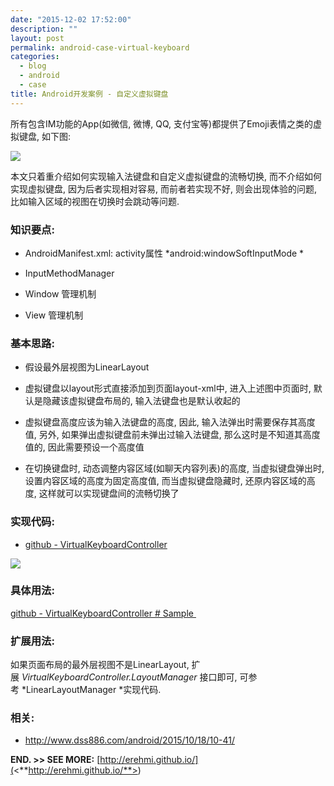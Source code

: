 ```yaml
---
date: "2015-12-02 17:52:00"
description: ""
layout: post
permalink: android-case-virtual-keyboard
categories:
  - blog
  - android
  - case
title: Android开发案例 - 自定义虚拟键盘
---
```


所有包含IM功能的App(如微信, 微博, QQ, 支付宝等)都提供了Emoji表情之类的虚拟键盘, 如下图:

![](<http://erehmi.github.io/assets/image/wechat_chat.png>)

本文只着重介绍如何实现输入法键盘和自定义虚拟键盘的流畅切换,
而不介绍如何实现虚拟键盘, 因为后者实现相对容易, 而前者若实现不好,
则会出现体验的问题, 比如输入区域的视图在切换时会跳动等问题.

### **知识要点:**

-   AndroidManifest.xml: activity属性 *android:windowSoftInputMode *

-   InputMethodManager

-   Window 管理机制

-   View 管理机制

### 基本思路:

-   假设最外层视图为LinearLayout

-   虚拟键盘以layout形式直接添加到页面layout-xml中, 进入上述图中页面时,
    默认是隐藏该虚拟键盘布局的, 输入法键盘也是默认收起的

-   虚拟键盘高度应该为输入法键盘的高度, 因此, 输入法弹出时需要保存其高度值,
    另外, 如果弹出虚拟键盘前未弹出过输入法键盘, 那么这时是不知道其高度值的,
    因此需要预设一个高度值

-   在切换键盘时, 动态调整内容区域(如聊天内容列表)的高度, 当虚拟键盘弹出时,
    设置内容区域的高度为固定高度值, 而当虚拟键盘隐藏时, 还原内容区域的高度,
    这样就可以实现键盘间的流畅切换了

### 实现代码:
-   [github -
    VirtualKeyboardController](<https://github.com/erehmi/VirtualKeyboardController>) 

![](<http://images2015.cnblogs.com/blog/608747/201512/608747-20151204123852893-457357290.gif>)

### 具体用法:

[github - VirtualKeyboardController \#
Sample ](<https://github.com/erehmi/VirtualKeyboardController/tree/master/sample>)

### 扩展用法:
如果页面布局的最外层视图不是LinearLayout, 扩展 *VirtualKeyboardController.LayoutManager* 接口即可, 可参考 *LinearLayoutManager *实现代码.


### 相关:
-   <http://www.dss886.com/android/2015/10/18/10-41/>


**END. \>\> SEE MORE:**
[http://erehmi.github.io/](<**http://erehmi.github.io/**>)
